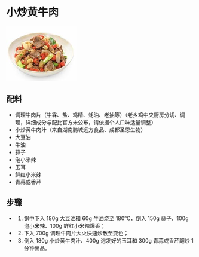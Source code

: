 # 小炒黄牛肉

![小炒黄牛肉](../images/小炒黄牛肉（青蒜段版）.png)

## 配料

- 调理牛肉片（牛霖、盐、鸡精、蚝油、老抽等）（老乡鸡中央厨房分切、调理，详细成分与配比官方未公布，请依据个人口味适量调整）
- 小炒黄牛肉汁（来自湖南鹏城远方食品、成都圣恩生物）
- 大豆油
- 牛油
- 蒜子
- 泡小米辣
- 玉耳
- 鲜红小米辣
- 青蒜或香芹

## 步骤

- 1. 锅中下入 180g 大豆油和 60g 牛油烧至 180℃，倒入 150g 蒜子、100g 泡小米辣、100g 鲜红小米辣爆香；
- 2. 下入 700g 调理牛肉片大火快速炒散至变色；
- 3. 倒入 180g 小炒黄牛肉汁、400g 泡发好的玉耳和 300g 青蒜或香芹翻炒 1 分钟出品。
